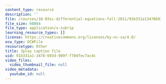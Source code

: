 ```yaml
---
content_type: resource
description: ''
file: /courses/18-03sc-differential-equations-fall-2011/91b331a13478693d909ff704fec7ac4c_vP-oRQqmeg4.srt
file_size: 60864
file_type: application/x-subrip
learning_resource_types: []
license: https://creativecommons.org/licenses/by-nc-sa/4.0/
ocw_type: OCWFile
resourcetype: Other
title: 3play caption file
uid: 91b331a1-3478-693d-909f-f704fec7ac4c
video_files:
  video_thumbnail_file: null
video_metadata:
  youtube_id: null
---
```

